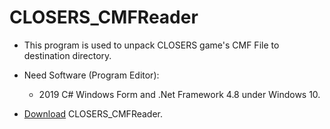 # CLOSERS_CMFReader

- This program is used to unpack CLOSERS game's CMF File to destination directory.

- Need Software (Program Editor):

  - 2019 C# Windows Form and .Net Framework 4.8 under Windows 10.

- [Download](https://github.com/qaz9517532846/CLOSERS_CMFReader/releases/tag/trade_ver) CLOSERS_CMFReader.
